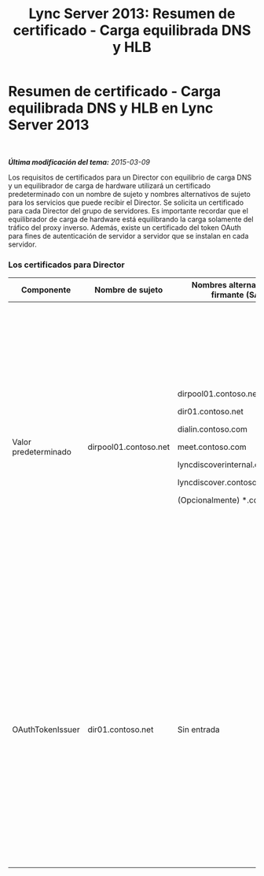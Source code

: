 ﻿---
title: 'Lync Server 2013: Resumen de certificado - Carga equilibrada DNS y HLB'
TOCTitle: Resumen de certificado - Carga equilibrada DNS y HLB
ms:assetid: 8318a1a4-b423-47b7-95e6-9541adfad391
ms:mtpsurl: https://technet.microsoft.com/es-es/library/JJ205047(v=OCS.15)
ms:contentKeyID: 48275870
ms.date: 01/07/2017
mtps_version: v=OCS.15
ms.translationtype: HT
---

# Resumen de certificado - Carga equilibrada DNS y HLB en Lync Server 2013

 

_**Última modificación del tema:** 2015-03-09_

Los requisitos de certificados para un Director con equilibrio de carga DNS y un equilibrador de carga de hardware utilizará un certificado predeterminado con un nombre de sujeto y nombres alternativos de sujeto para los servicios que puede recibir el Director. Se solicita un certificado para cada Director del grupo de servidores. Es importante recordar que el equilibrador de carga de hardware está equilibrando la carga solamente del tráfico del proxy inverso. Además, existe un certificado del token OAuth para fines de autenticación de servidor a servidor que se instalan en cada servidor.

### Los certificados para Director

<table>
<colgroup>
<col style="width: 25%" />
<col style="width: 25%" />
<col style="width: 25%" />
<col style="width: 25%" />
</colgroup>
<thead>
<tr class="header">
<th>Componente</th>
<th>Nombre de sujeto</th>
<th>Nombres alternativos del firmante (SAN)</th>
<th>Comentarios</th>
</tr>
</thead>
<tbody>
<tr class="odd">
<td><p>Valor predeterminado</p></td>
<td><p>dirpool01.contoso.net</p></td>
<td><p>dirpool01.contoso.net</p>
<p>dir01.contoso.net</p>
<p>dialin.contoso.com</p>
<p>meet.contoso.com</p>
<p>lyncdiscoverinternal.contoso.com</p>
<p>lyncdiscover.contoso.com</p>
<p>(Opcionalmente) *.contoso.com</p></td>
<td><p>Los certificados de Director pueden solicitarse de una entidad de certificación (CA) administrada internamente o de una entidad de certificación pública.</p>
<p>El Director responde a las solicitudes del servidor proxy inverso en el perímetro o desde el Servidor perimetral. Los clientes internos no utilizarán el Director.</p>
<p>O una entrada de comodín para las direcciones URL sencillas</p></td>
</tr>
<tr class="even">
<td><p>OAuthTokenIssuer</p></td>
<td><p>dir01.contoso.net</p></td>
<td><p>Sin entrada</p></td>
<td><div class="alert">
> [!WARNING]  
> Tenga en cuenta que la longitud de clave mínima es de 1.024, pero puede recibir una advertencia que la longitud de clave mínima recomendada es de 2.048 bits.


</div>
<p>El certificado OAuthTokenIssuer es un certificado de propósito único para la autenticación de servidores en un entorno de gran escala y puede solicitarse desde una CA interna o desde una CA pública. El certificado es obligatorio.</p></td>
</tr>
</tbody>
</table>

